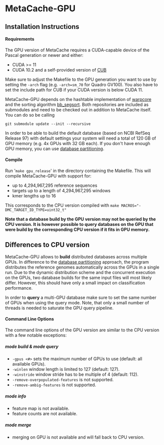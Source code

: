 # MetaCache-GPU

## Installation Instructions

#### Requirements

The GPU version of MetaCache requires a CUDA-capable device of the Pascal generation or newer and either:

* CUDA >= 11
* CUDA 10.2 and a self-provided version of [CUB](https://github.com/NVlabs/cub)

Make sure to adjust the Makefile to the GPU generation you want to use by setting the `-arch` flag (e.g. `-arch=sm_70` for Quadro GV100). You also have to set the include path for CUB if your CUDA version is below CUDA 11.

MetaCache-GPU depends on the hashtable implementation of [warpcore](https://github.com/sleeepyjack/warpcore) and the sorting algorithm [bb_segsort](https://github.com/Funatiq/bb_segsort). Both repositories are included as submodules and need to be checked out in addition to MetaCache itself. You can do so be calling

```git submodule update --init --recursive```

In order to be able to build the default database (based on NCBI RefSeq Release 97) with default settings your system will need a total of 120 GB of GPU memory (e.g. 4x GPUs with 32 GB each).
If you don't have enough GPU memory, you can use [database partitioning](docs/partitioning.md).

#### Compile
Run '`make gpu_release`' in the directory containing the Makefile.
This will compile MetaCache-GPU with support for:

* up to 4,294,967,295 reference sequences
* targets up to a length of 4,294,967,295 windows
* kmer lengths up to 16

This corresponds to the CPU version compiled with `make MACROS="-DMC_TARGET_ID_TYPE=uint32_t"`

**Note that a database build by the GPU version may not be queried by the CPU version. It is however possible to query databases on the GPU that were build by the corresponding CPU version if it fits in GPU memory.**


## Differences to CPU version

MetaCache-GPU allows to **build** distributed databases across multiple GPUs.
In difference to the [database partitioning](docs/partitioning.md) approach, the program distributes the reference genomes automatically across the GPUs in a single run. Due to the dynamic distribution scheme and the concurrent execution on the GPUs, two database builds for the same input files will most likely differ. However, this should have only a small impact on classification performance.

In order to **query** a multi-GPU database make sure to set the same number of GPUs when using the query mode. Note, that only a small number of threads is needed to saturate the GPU query pipeline.

#### Command Line Options

The command line options of the GPU version are similar to the CPU version with a few notable exceptions:

##### mode build & mode query

* `-gpus <#>` sets the maximum number of GPUs to use (default: all available GPUs).
* `-winlen` window length is limited to 127 (default: 127).
* `-winstride` window stride has to be multiple of 4 (default: 112).
* `-remove-overpopulated-features` is not supported.
* `-remove-ambig-features` is not supported.

##### mode info

* feature map is not available.
* feature counts are not available.

##### mode merge

* merging on GPU is not available and will fall back to CPU version.
